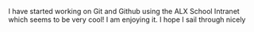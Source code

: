 I have started working on Git and Github using the ALX School Intranet which seems to be very cool!
I am enjoying it. I hope I sail through nicely
